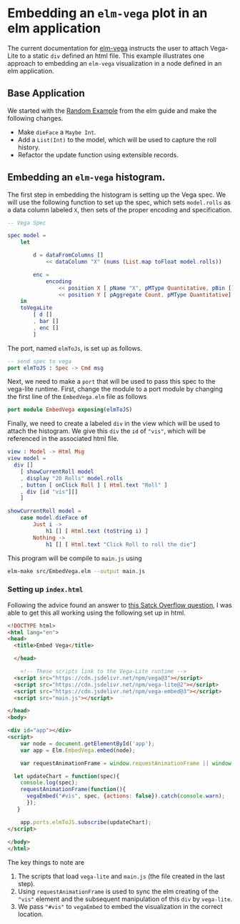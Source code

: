 # Embedding an `elm-vega` plot in an elm application

The current documentation for [elm-vega](https://github.com/gicentre/elm-vega)
instructs the user to attach Vega-Lite to a static `div` defined an html file.
This example illustrates one approach to embedding an `elm-vega` visualization
in a node defined in an elm application.

## Base Application

We started with the [Random Example]() from the elm guide and make the following
changes.

* Make `dieFace` a `Maybe Int`.
* Add a `List(Int)` to the model, which will be used to capture the roll history.
* Refactor the update function using extensible records.

## Embedding an `elm-vega` histogram.

The first step in embedding the histogram is setting up the Vega spec.  We will
use the following function to set up the spec, which sets `model.rolls` as a
data column labeled `X`, then sets of the proper encoding and specification.



```elm
-- Vega Spec

spec model =
    let

        d = dataFromColumns []
            << dataColumn "X" (nums (List.map toFloat model.rolls))

        enc =
            encoding
                << position X [ pName "X", pMType Quantitative, pBin [] ]
                << position Y [ pAggregate Count, pMType Quantitative]
    in
    toVegaLite
        [ d []
        , bar []
        , enc []
        ]
```

The port, named `elmToJs`, is set up as follows.

```elm
-- send spec to vega
port elmToJS : Spec -> Cmd msg
```

Next, we need to make a `port` that will be used to pass this spec to the
vega-lite runtime.  First, change the module to a port module by changing the
first line of the `EmbedVega.elm` file as follows

```elm
port module EmbedVega exposing(elmToJS)
```

Finally, we need to create a labeled `div` in the view which will be used to
attach the histogram.  We give this `div` the `id` of `"vis"`, which will be
referenced in the associated html file.

```elm
view : Model -> Html Msg
view model =
  div []
    [ showCurrentRoll model
    , display "20 Rolls" model.rolls
    , button [ onClick Roll ] [ Html.text "Roll" ]
    , div [id "vis"][]
    ]

showCurrentRoll model =
    case model.dieFace of
        Just i ->
            h1 [] [ Html.text (toString i) ]
        Nothing ->
            h1 [] [ Html.text "Click Roll to roll the die"]

```

This program will be compile to `main.js` using

```bash
elm-make src/EmbedVega.elm --output main.js
```

### Setting up `index.html`

Following the advice found an answer to [this Satck Overflow
question](https://stackoverflow.com/questions/38952724/how-to-coordinate-rendering-with-port-interactions-elm-0-17),
I was able to get this all working using the following set up in html.


```html
<!DOCTYPE html>
<html lang="en">
<head>
  <title>Embed Vega</title>

  </head>

    <!-- These scripts link to the Vega-Lite runtime -->
  <script src="https://cdn.jsdelivr.net/npm/vega@3"></script>
  <script src="https://cdn.jsdelivr.net/npm/vega-lite@2"></script>
  <script src="https://cdn.jsdelivr.net/npm/vega-embed@3"></script>
  <script src="main.js"></script>

</head>
<body>

<div id="app"></div>
<script>
    var node = document.getElementById('app');
    var app = Elm.EmbedVega.embed(node);

    var requestAnimationFrame = window.requestAnimationFrame || window.mozRequestAnimationFrame || window.webkitRequestAnimationFrame || window.msRequestAnimationFrame;

  let updateChart = function(spec){
    console.log(spec);
    requestAnimationFrame(function(){
      vegaEmbed("#vis", spec, {actions: false}).catch(console.warn);
      });
   }

    app.ports.elmToJS.subscribe(updateChart);
</script>
    
</body>
</html>

```

The key things to note are

1. The scripts that load `vega-lite` and `main.js` (the file created in the last
   step).
2. Using `requestAnimationFrame` is used to sync the elm creating of the `"vis"`
   element and the subsequent manipulation of this `div` by `vega-lite`.
3. We pass `"#vis"` to `vegaEmbed` to embed the visualization in the correct
   location.
